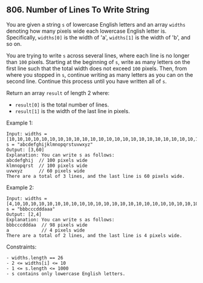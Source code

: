 ## 806. Number of Lines To Write String

You are given a string `s` of lowercase English letters and an array `widths` denoting how many pixels wide each lowercase English letter is. Specifically, `widths[0]` is the width of 'a', `widths[1]` is the width of 'b', and so on.

You are trying to write `s` across several lines, where each line is no longer than `100` pixels. Starting at the beginning of `s`, write as many letters on the first line such that the total width does not exceed `100` pixels. Then, from where you stopped in `s`, continue writing as many letters as you can on the second line. Continue this process until you have written all of `s`.

Return an array `result` of length 2 where:

- `result[0]` is the total number of lines.
- `result[1]` is the width of the last line in pixels.

Example 1:

```
Input: widths = [10,10,10,10,10,10,10,10,10,10,10,10,10,10,10,10,10,10,10,10,10,10,10,10,10,10], s = "abcdefghijklmnopqrstuvwxyz"
Output: [3,60]
Explanation: You can write s as follows:
abcdefghij  // 100 pixels wide
klmnopqrst  // 100 pixels wide
uvwxyz      // 60 pixels wide
There are a total of 3 lines, and the last line is 60 pixels wide.
```

Example 2:

```
Input: widths = [4,10,10,10,10,10,10,10,10,10,10,10,10,10,10,10,10,10,10,10,10,10,10,10,10,10], s = "bbbcccdddaaa"
Output: [2,4]
Explanation: You can write s as follows:
bbbcccdddaa  // 98 pixels wide
a            // 4 pixels wide
There are a total of 2 lines, and the last line is 4 pixels wide.
```

Constraints:

```
- widths.length == 26
- 2 <= widths[i] <= 10
- 1 <= s.length <= 1000
- s contains only lowercase English letters.
```
